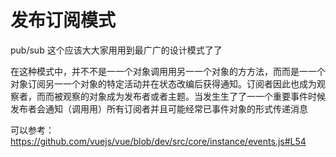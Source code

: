 # 发布订阅模式
pub/sub 这个应该⼤大家⽤用到最⼴广的设计模式了了

在这种模式中，并不不是⼀一个对象调⽤用另⼀一个对象的⽅方法，⽽而是⼀一个对象订阅另⼀一个对象的特定活动并在状态改编后获得通知。订阅者因此也成为观察者，⽽而被观察的对象成为发布者或者主题。当发⽣生了了⼀一个重要事件时候发布者会通知（调⽤用）所有订阅者并且可能经常已事件对象的形式传递消息

可以参考：
https://github.com/vuejs/vue/blob/dev/src/core/instance/events.js#L54